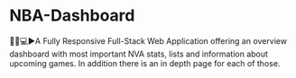 # NBA-Dashboard
🏀📆💻▶️A Fully Responsive Full-Stack Web Application offering an overview dashboard with most important NVA stats, lists and information about upcoming games. In addition there is an in depth page for each of those.
